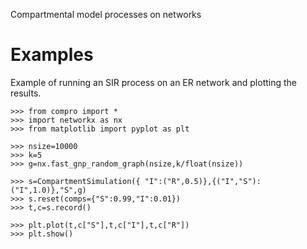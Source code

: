 
Compartmental model processes on networks


# Examples

Example of running an SIR process on an ER network and plotting the results.
```
>>> from compro import *
>>> import networkx as nx
>>> from matplotlib import pyplot as plt

>>> nsize=10000
>>> k=5
>>> g=nx.fast_gnp_random_graph(nsize,k/float(nsize))

>>> s=CompartmentSimulation({ "I":("R",0.5)},{("I","S"):("I",1.0)},"S",g)
>>> s.reset(comps={"S":0.99,"I":0.01})
>>> t,c=s.record()

>>> plt.plot(t,c["S"],t,c["I"],t,c["R"]) 
>>> plt.show()
```